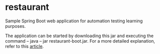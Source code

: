 # restaurant
Sample Spring Boot web application for automation testing learning purposes.

The application can be started by downloading this jar and executing the command – java – jar restaurant-boot.jar.
For a more detailed explanation, refer to this [article](https://grasshopper.tech/2423/).
